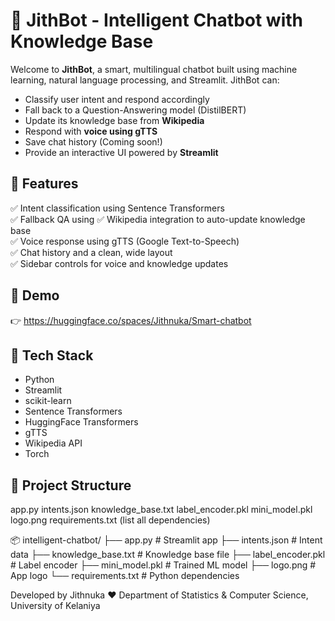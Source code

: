 # 🤖 JithBot - Intelligent Chatbot with Knowledge Base

Welcome to **JithBot**, a smart, multilingual chatbot built using machine learning, natural language processing, and Streamlit. JithBot can:

- Classify user intent and respond accordingly
- Fall back to a Question-Answering model (DistilBERT)
- Update its knowledge base from **Wikipedia**
- Respond with **voice using gTTS**
- Save chat history (Coming soon!)
- Provide an interactive UI powered by **Streamlit**

## 🌟 Features

✅ Intent classification using Sentence Transformers  
✅ Fallback QA using
✅ Wikipedia integration to auto-update knowledge base  
✅ Voice response using gTTS (Google Text-to-Speech)  
✅ Chat history and a clean, wide layout  
✅ Sidebar controls for voice and knowledge updates  

## 🚀 Demo

👉 https://huggingface.co/spaces/Jithnuka/Smart-chatbot

## 🧠 Tech Stack

- Python
- Streamlit
- scikit-learn
- Sentence Transformers
- HuggingFace Transformers
- gTTS
- Wikipedia API
- Torch

## 📁 Project Structure
app.py
intents.json
knowledge_base.txt
label_encoder.pkl
mini_model.pkl
logo.png
requirements.txt (list all dependencies)


📦 intelligent-chatbot/ ├── app.py # Streamlit app ├── intents.json # Intent data ├── knowledge_base.txt # Knowledge base file ├── label_encoder.pkl # Label encoder ├── mini_model.pkl # Trained ML model ├── logo.png # App logo └── requirements.txt # Python dependencies

Developed by Jithnuka ❤️
Department of Statistics & Computer Science, University of Kelaniya

